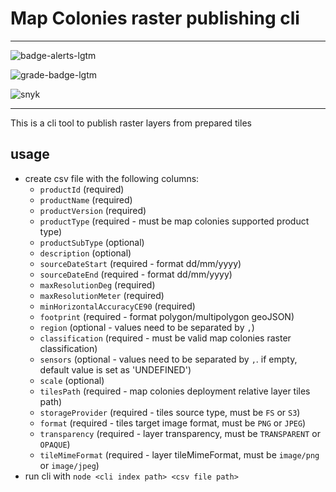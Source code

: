 # Map Colonies raster publishing cli

----------------------------------

![badge-alerts-lgtm](https://img.shields.io/lgtm/alerts/github/MapColonies/raster-publishing-cli?style=for-the-badge)

![grade-badge-lgtm](https://img.shields.io/lgtm/grade/javascript/github/MapColonies/raster-publishing-cli?style=for-the-badge)

![snyk](https://img.shields.io/snyk/vulnerabilities/github/MapColonies/raster-publishing-cli?style=for-the-badge)

----------------------------------

This is a cli tool to publish raster layers from prepared tiles
## usage

- create csv file with the following columns:
  - ```productId``` (required)
  - ```productName``` (required)
  - ```productVersion``` (required)
  - ```productType``` (required - must be map colonies supported product type)
  - ```productSubType``` (optional)
  - ```description``` (optional)
  - ```sourceDateStart``` (required - format dd/mm/yyyy)
  - ```sourceDateEnd``` (required - format dd/mm/yyyy)
  - ```maxResolutionDeg``` (required)
  - ```maxResolutionMeter``` (required)
  - ```minHorizontalAccuracyCE90``` (required)
  - ```footprint``` (required - format polygon/multipolygon geoJSON)
  - ```region``` (optional - values need to be separated by ```,```)
  - ```classification``` (required - must be valid map colonies raster classification)
  - ```sensors``` (optional - values need to be separated by ```,```. if empty, default value is set as 'UNDEFINED')
  - ```scale``` (optional)
  - ```tilesPath``` (required - map colonies deployment relative layer tiles path)
  - ```storageProvider``` (required - tiles source type, must be ```FS``` or ```S3```)
  - ```format``` (required - tiles target image format, must be ```PNG``` or ```JPEG```)
  - ```transparency``` (required - layer transparency, must be ```TRANSPARENT``` or ```OPAQUE```)
  - ```tileMimeFormat``` (required - layer tileMimeFormat, must be ```image/png``` or ```image/jpeg```)
- run cli with ```node <cli index path> <csv file path>```
